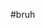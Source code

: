 #bruh

<!---
abhijithabhiakl/abhijithabhiakl is a ✨ special ✨ repository because its `README.md` (this file) appears on your GitHub profile.
You can click the Preview link to take a look at your changes.
--->
